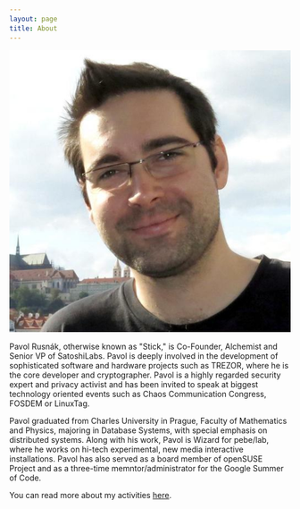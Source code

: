 ```yaml
---
layout: page
title: About
---
```


![photo](/assets/photo.jpg)

Pavol Rusnák, otherwise known as "Stick," is Co-Founder, Alchemist and
Senior VP of SatoshiLabs. Pavol is deeply involved in the development of
sophisticated software and hardware projects such as TREZOR, where he is
the core developer and cryptographer. Pavol is a highly regarded
security expert and privacy activist and has been invited to speak at
biggest technology oriented events such as Chaos Communication Congress,
FOSDEM or LinuxTag.

Pavol graduated from Charles University in Prague, Faculty of
Mathematics and Physics, majoring in Database Systems, with special
emphasis on distributed systems. Along with his work, Pavol is Wizard
for pebe/lab, where he works on hi-tech experimental, new media
interactive installations. Pavol has also served as a board member of
openSUSE Project and as a three-time memntor/administrator for the
Google Summer of Code.

You can read more about my activities [here](/projects).
